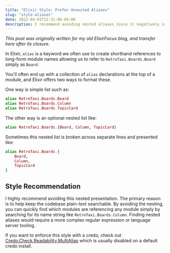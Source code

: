 ```yaml
---
title: "Elixir Style: Prefer Unnested Aliases"
slug: "style-aliases"
date: 2022-04-01T12:31:06-04:00
description: I recommend avoiding nested aliases since it negatively impacts your ability to text search a project for module usage.
---
```


_This post was originally written for my old ElixirFocus blog, and transfer here after its closure._

In Elixir, `alias` is a keyword we often use to create shorthand references to long-form module names allowing us to refer to `RetroTaxi.Boards.Board` simply as `Board`.

You'll often end up with a collection of `alias` declarations at the top of a module, and Elixir offers two ways to format these.

One way is simple list such as:

```elixir
alias RetroTaxi.Boards.Board
alias RetroTaxi.Boards.Column
alias RetroTaxi.Boards.TopicCard
```

The other way is an optional nested list like:

```elixir
alias RetroTaxi.Boards.{Board, Column, TopicCard}
```

Sometimes this nested list is broken across separate lines and presented like:

```elixir
alias RetroTaxi.Boards.{
    Board,
    Column,
    TopicCard
}
```

## Style Recommendation

I highly recommend avoiding this nested presentation. The primary reason is to help keep the codebase plain-text searchable. By avoiding the nesting, you can quickly find which modules are referencing any module simply by searching for its name string like `RetroTaxi.Boards.Column`. Finding nested aliases would require a more complex regular expression or language server tooling.

If you want to enforce this style with a credo, check out [Credo.Check.Readability.MultiAlias] which is usually disabled on a default credo install.

[Credo.Check.Readability.MultiAlias]: https://hexdocs.pm/credo/Credo.Check.Readability.MultiAlias.html

